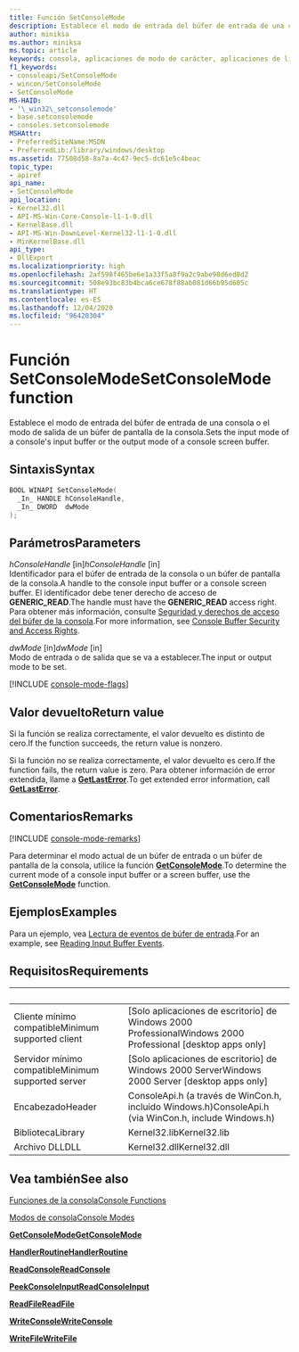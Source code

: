 ```yaml
---
title: Función SetConsoleMode
description: Establece el modo de entrada del búfer de entrada de una consola o el modo de salida de un búfer de pantalla de la consola.
author: miniksa
ms.author: miniksa
ms.topic: article
keywords: consola, aplicaciones de modo de carácter, aplicaciones de línea de comandos, aplicaciones de terminal, API de consola
f1_keywords:
- consoleapi/SetConsoleMode
- wincon/SetConsoleMode
- SetConsoleMode
MS-HAID:
- '\_win32\_setconsolemode'
- base.setconsolemode
- consoles.setconsolemode
MSHAttr:
- PreferredSiteName:MSDN
- PreferredLib:/library/windows/desktop
ms.assetid: 77508d58-8a7a-4c47-9ec5-dc61e5c4beac
topic_type:
- apiref
api_name:
- SetConsoleMode
api_location:
- Kernel32.dll
- API-MS-Win-Core-Console-l1-1-0.dll
- KernelBase.dll
- API-MS-Win-DownLevel-Kernel32-l1-1-0.dll
- MinKernelBase.dll
api_type:
- DllExport
ms.localizationpriority: high
ms.openlocfilehash: 2af598f465be6e1a33f5a8f9a2c9abe98d6ed0d2
ms.sourcegitcommit: 508e93bc83b4bca6ce678f88ab081d66b95d605c
ms.translationtype: HT
ms.contentlocale: es-ES
ms.lasthandoff: 12/04/2020
ms.locfileid: "96420304"
---
```

# <a name="setconsolemode-function"></a><span data-ttu-id="272da-104">Función SetConsoleMode</span><span class="sxs-lookup"><span data-stu-id="272da-104">SetConsoleMode function</span></span>

<span data-ttu-id="272da-105">Establece el modo de entrada del búfer de entrada de una consola o el modo de salida de un búfer de pantalla de la consola.</span><span class="sxs-lookup"><span data-stu-id="272da-105">Sets the input mode of a console's input buffer or the output mode of a console screen buffer.</span></span>

## <a name="syntax"></a><span data-ttu-id="272da-106">Sintaxis</span><span class="sxs-lookup"><span data-stu-id="272da-106">Syntax</span></span>

```C
BOOL WINAPI SetConsoleMode(
  _In_ HANDLE hConsoleHandle,
  _In_ DWORD  dwMode
);
```

## <a name="parameters"></a><span data-ttu-id="272da-107">Parámetros</span><span class="sxs-lookup"><span data-stu-id="272da-107">Parameters</span></span>

<span data-ttu-id="272da-108">*hConsoleHandle* \[in\]</span><span class="sxs-lookup"><span data-stu-id="272da-108">*hConsoleHandle* \[in\]</span></span>  
<span data-ttu-id="272da-109">Identificador para el búfer de entrada de la consola o un búfer de pantalla de la consola.</span><span class="sxs-lookup"><span data-stu-id="272da-109">A handle to the console input buffer or a console screen buffer.</span></span> <span data-ttu-id="272da-110">El identificador debe tener derecho de acceso de **GENERIC\_READ**.</span><span class="sxs-lookup"><span data-stu-id="272da-110">The handle must have the **GENERIC\_READ** access right.</span></span> <span data-ttu-id="272da-111">Para obtener más información, consulte [Seguridad y derechos de acceso del búfer de la consola](console-buffer-security-and-access-rights.md).</span><span class="sxs-lookup"><span data-stu-id="272da-111">For more information, see [Console Buffer Security and Access Rights](console-buffer-security-and-access-rights.md).</span></span>

<span data-ttu-id="272da-112">*dwMode* \[in\]</span><span class="sxs-lookup"><span data-stu-id="272da-112">*dwMode* \[in\]</span></span>  
<span data-ttu-id="272da-113">Modo de entrada o de salida que se va a establecer.</span><span class="sxs-lookup"><span data-stu-id="272da-113">The input or output mode to be set.</span></span>

[!INCLUDE [console-mode-flags](./includes/console-mode-flags.md)]

## <a name="return-value"></a><span data-ttu-id="272da-114">Valor devuelto</span><span class="sxs-lookup"><span data-stu-id="272da-114">Return value</span></span>

<span data-ttu-id="272da-115">Si la función se realiza correctamente, el valor devuelto es distinto de cero.</span><span class="sxs-lookup"><span data-stu-id="272da-115">If the function succeeds, the return value is nonzero.</span></span>

<span data-ttu-id="272da-116">Si la función no se realiza correctamente, el valor devuelto es cero.</span><span class="sxs-lookup"><span data-stu-id="272da-116">If the function fails, the return value is zero.</span></span> <span data-ttu-id="272da-117">Para obtener información de error extendida, llame a [**GetLastError**](https://msdn.microsoft.com/library/windows/desktop/ms679360).</span><span class="sxs-lookup"><span data-stu-id="272da-117">To get extended error information, call [**GetLastError**](https://msdn.microsoft.com/library/windows/desktop/ms679360).</span></span>

## <a name="remarks"></a><span data-ttu-id="272da-118">Comentarios</span><span class="sxs-lookup"><span data-stu-id="272da-118">Remarks</span></span>

[!INCLUDE [console-mode-remarks](./includes/console-mode-remarks.md)]

<span data-ttu-id="272da-119">Para determinar el modo actual de un búfer de entrada o un búfer de pantalla de la consola, utilice la función [**GetConsoleMode**](getconsolemode.md).</span><span class="sxs-lookup"><span data-stu-id="272da-119">To determine the current mode of a console input buffer or a screen buffer, use the [**GetConsoleMode**](getconsolemode.md) function.</span></span>

## <a name="examples"></a><span data-ttu-id="272da-120">Ejemplos</span><span class="sxs-lookup"><span data-stu-id="272da-120">Examples</span></span>

<span data-ttu-id="272da-121">Para un ejemplo, vea [Lectura de eventos de búfer de entrada](reading-input-buffer-events.md).</span><span class="sxs-lookup"><span data-stu-id="272da-121">For an example, see [Reading Input Buffer Events](reading-input-buffer-events.md).</span></span>

## <a name="requirements"></a><span data-ttu-id="272da-122">Requisitos</span><span class="sxs-lookup"><span data-stu-id="272da-122">Requirements</span></span>

| &nbsp; | &nbsp; |
|-|-|
| <span data-ttu-id="272da-123">Cliente mínimo compatible</span><span class="sxs-lookup"><span data-stu-id="272da-123">Minimum supported client</span></span> | <span data-ttu-id="272da-124">\[Solo aplicaciones de escritorio\] de Windows 2000 Professional</span><span class="sxs-lookup"><span data-stu-id="272da-124">Windows 2000 Professional \[desktop apps only\]</span></span> |
| <span data-ttu-id="272da-125">Servidor mínimo compatible</span><span class="sxs-lookup"><span data-stu-id="272da-125">Minimum supported server</span></span> | <span data-ttu-id="272da-126">\[Solo aplicaciones de escritorio\] de Windows 2000 Server</span><span class="sxs-lookup"><span data-stu-id="272da-126">Windows 2000 Server \[desktop apps only\]</span></span> |
| <span data-ttu-id="272da-127">Encabezado</span><span class="sxs-lookup"><span data-stu-id="272da-127">Header</span></span> | <span data-ttu-id="272da-128">ConsoleApi.h (a través de WinCon.h, incluido Windows.h)</span><span class="sxs-lookup"><span data-stu-id="272da-128">ConsoleApi.h (via WinCon.h, include Windows.h)</span></span> |
| <span data-ttu-id="272da-129">Biblioteca</span><span class="sxs-lookup"><span data-stu-id="272da-129">Library</span></span> | <span data-ttu-id="272da-130">Kernel32.lib</span><span class="sxs-lookup"><span data-stu-id="272da-130">Kernel32.lib</span></span> |
| <span data-ttu-id="272da-131">Archivo DLL</span><span class="sxs-lookup"><span data-stu-id="272da-131">DLL</span></span> | <span data-ttu-id="272da-132">Kernel32.dll</span><span class="sxs-lookup"><span data-stu-id="272da-132">Kernel32.dll</span></span> |

## <a name="see-also"></a><span data-ttu-id="272da-133">Vea también</span><span class="sxs-lookup"><span data-stu-id="272da-133">See also</span></span>

[<span data-ttu-id="272da-134">Funciones de la consola</span><span class="sxs-lookup"><span data-stu-id="272da-134">Console Functions</span></span>](console-functions.md)

[<span data-ttu-id="272da-135">Modos de consola</span><span class="sxs-lookup"><span data-stu-id="272da-135">Console Modes</span></span>](console-modes.md)

[<span data-ttu-id="272da-136">**GetConsoleMode**</span><span class="sxs-lookup"><span data-stu-id="272da-136">**GetConsoleMode**</span></span>](getconsolemode.md)

[<span data-ttu-id="272da-137">**HandlerRoutine**</span><span class="sxs-lookup"><span data-stu-id="272da-137">**HandlerRoutine**</span></span>](handlerroutine.md)

[<span data-ttu-id="272da-138">**ReadConsole**</span><span class="sxs-lookup"><span data-stu-id="272da-138">**ReadConsole**</span></span>](readconsole.md)

[<span data-ttu-id="272da-139">**PeekConsoleInput**</span><span class="sxs-lookup"><span data-stu-id="272da-139">**ReadConsoleInput**</span></span>](readconsoleinput.md)

[<span data-ttu-id="272da-140">**ReadFile**</span><span class="sxs-lookup"><span data-stu-id="272da-140">**ReadFile**</span></span>](https://msdn.microsoft.com/library/windows/desktop/aa365467)

[<span data-ttu-id="272da-141">**WriteConsole**</span><span class="sxs-lookup"><span data-stu-id="272da-141">**WriteConsole**</span></span>](writeconsole.md)

[<span data-ttu-id="272da-142">**WriteFile**</span><span class="sxs-lookup"><span data-stu-id="272da-142">**WriteFile**</span></span>](https://msdn.microsoft.com/library/windows/desktop/aa365747)
